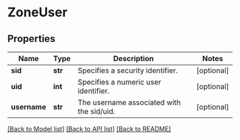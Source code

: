 # ZoneUser

## Properties
Name | Type | Description | Notes
------------ | ------------- | ------------- | -------------
**sid** | **str** | Specifies a security identifier. | [optional] 
**uid** | **int** | Specifies a numeric user identifier. | [optional] 
**username** | **str** | The username associated with the sid/uid. | [optional] 

[[Back to Model list]](../README.md#documentation-for-models) [[Back to API list]](../README.md#documentation-for-api-endpoints) [[Back to README]](../README.md)


